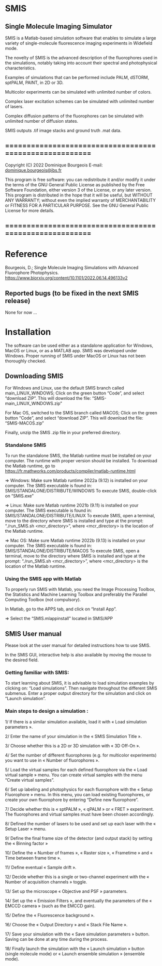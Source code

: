 # SMIS
## Single Molecule Imaging Simulator

SMIS is a Matlab-based simulation software that enables to simulate a large variety of single-molecule fluorescence imaging experiments in Widefield mode. 

The novelty of SMIS is the advanced description of the fluorophores used in the simulations, notably taking into account their spectral and photophysical characteristics.

Examples of simulations that can be performed include PALM, dSTORM, sptPALM, PAINT, in 2D or 3D. 

Multicolor experiments can be simulated with unlimited number of colors. 

Complex laser excitation schemes can be simulated with unlimited number of lasers. 

Complex diffusion patterns of the fluorophores can be simulated with unlimited number of diffusion states.

SMIS outputs .tif image stacks and ground truth .mat data.

## =======================================================
Copyright (C) 2022 Dominique Bourgeois
E-mail: dominique.bourgeois@ibs.fr

This program is free software: you can redistribute it and/or modify it under the terms of the GNU General Public License as published by the Free Software Foundation, either version 3 of the License, or any later version.  This program is distributed in the hope that it will be useful, but WITHOUT ANY WARRANTY; without even the implied warranty of MERCHANTABILITY or FITNESS FOR A PARTICULAR PURPOSE. See the GNU General Public License for more details.
## ======================================================= 

# Reference
Bourgeois, D.; Single Molecule Imaging Simulations with Advanced Fluorophore Photophysics. https://www.biorxiv.org/content/10.1101/2022.06.14.496133v2

## Reported bugs (to be fixed in the next SMIS release)
None for now ...

# Installation
The software can be used either as a standalone application for Windows, MacOS or Linux, or as a MATLAB app. 
SMIS was developed under Windows. Proper running of SMIS under MacOS or Linux has not been thoroughly checked.

## Downloading SMIS

For Windows and Linux, use the default SMIS branch called main_LINUX_WINDOWS; 
Click on the green button “Code”, and select “download ZIP”. 
This will download the file: “SMIS-main_LINUX_WINDOWS.zip”

For Mac OS, switched to the SMIS branch called MACOS; 
Click on the green button “Code”, and select “download ZIP”. 
This will download the file: “SMIS-MACOS.zip”

Finally, unzip the SMIS .zip file in your preferred directory.

### Standalone SMIS 
To run the standalone SMIS, the Matlab runtime must be installed on your computer. The runtime with proper version should be installed. To download the Matlab runtime, go to https://fr.mathworks.com/products/compiler/matlab-runtime.html

=> Windows:
Make sure Matlab runtime 2022a (9.12) is installed on your computer.
The SMIS executable is found in: SMIS/STANDALONE/DISTRIBUTE/WINDOWS
To execute SMIS, double-click on “SMIS.exe”

=> Linux:
Make sure Matlab runtime 2021b (9.11) is installed on your computer.
The SMIS executable is found in: SMIS/STANDALONE/DISTRIBUTE/LINUX
To execute SMIS, open a terminal, move to the directory where SMIS is installed and type at the prompt: “./run_SMIS.sh <mcr_directory>”, where <mcr_directory> is the location of the Matlab runtime. 

=> Mac OS:
Make sure Matlab runtime 2022b (9.13) is installed on your computer.
The SMIS executable is found in: SMIS/STANDALONE/DISTRIBUTE/MACOS
To execute SMIS, open a terminal, move to the directory where SMIS is installed and type at the prompt: “./run_SMIS.sh <mcr_directory>”, where <mcr_directory> is the location of the Matlab runtime. 

### Using the SMIS app with Matlab
To properly run SMIS with Matlab, you need the Image Processing Toolbox, the Statistics and Machine Learning Toolbox and preferably the Parallel Computing Toolbox (not compulsory).

In Matlab, go to the APPS tab, and click on “Install App”. 

=> Select the “SMIS.mlappinstall” located in SMIS/APP 

## SMIS User manual

Please look at the user manual for detailed instructions how to use SMIS.

In the SMIS GUI, interactive help is also available by moving the mouse to the desired field.

### Getting familiar with SMIS: 

To start learning about SMIS, it is advisable to load simulation examples by clicking on: “Load simulations”. Then navigate throughout the different SMIS submenus. Enter a proper output directory for the simulation and click on “Launch simulation”.

### Main steps to design a simulation : 
1/ If there is a similar simulation available, load it with « Load simulation parameters ».

2/ Enter the name of your simulation in the « SMIS Simulation Title ».

3/ Choose whether this is a 2D or 3D simulation with « 3D Off-On ».

4/ Set the number of different fluorophores (e.g. for multicolor experiments) you want to use in « Number of fluorophores ».

5/ Load the virtual samples for each defined fluorophore via the « Load virtual sample » menu. You can create virtual samples with the menu “Create virtual samples”.

6/ Set up labeling and photophysics for each fluorophore with the « Setup Fluorophore » menu. In this menu, you can load existing fluorophores, or create your own fluorophore by entering “Define new fluorophore”.

7/ Decide whether this is « sptPALM », « qPALM » or « FRET » experiment. The fluorophores and virtual samples must have been chosen accordingly.

8/ Defined the number of lasers to be used and set up each laser with the « Setup Laser » menu.

9/ Define the final frame size of the detector (and output stack) by setting the « Binning factor »

10/ Define the « Number of frames », « Raster size », « Frametime » and « Time between frame time ».

11/ Define eventual « Sample drift ».

12/ Decide whether this is a single or two-channel experiment with the « Number of acquisition channels » toggle.

13/ Set up the microscope « Objective and PSF » parameters.

14/ Set up the « Emission Filters », and eventually the parameters of the « EMCCD camera » (such as the EMCCD gain).

15/ Define the « Fluorescence background ».

16/ Choose the « Output Directory » and « Stack File Name ».

17/ Save your simulation with the « Save simulation parameters » button. Saving can be done at any time during the process.

18/ Finally launch the simulation with the « Launch simulation » button (single molecule mode) or « Launch ensemble simulation » (ensemble mode).

